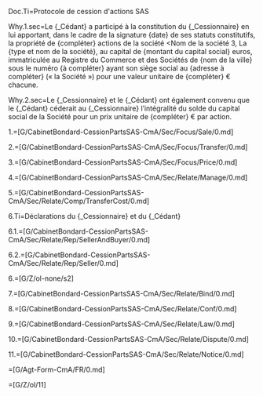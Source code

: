 Doc.Ti=Protocole de cession d'actions SAS

Why.1.sec=Le {_Cédant} a participé à la constitution du {_Cessionnaire} en lui apportant, dans le cadre de la signature {date} de ses statuts constitutifs, la propriété de {compléter} actions de la société <Nom de la société 3, La {type et nom de la société}, au capital de {montant du capital social} euros, immatriculée au Registre du Commerce et des Sociétés de {nom de la ville} sous le numéro {à compléter} ayant son siège social au {adresse à compléter} (« la Société ») pour une valeur unitaire de {compléter} € chacune.


Why.2.sec=Le {_Cessionnaire} et le {_Cédant} ont également convenu que le {_Cédant} céderait au {_Cessionnaire} l’intégralité du solde du capital social de la Société pour un prix unitaire de {compléter} € par action.

1.=[G/CabinetBondard-CessionPartsSAS-CmA/Sec/Focus/Sale/0.md]

2.=[G/CabinetBondard-CessionPartsSAS-CmA/Sec/Focus/Transfer/0.md]

3.=[G/CabinetBondard-CessionPartsSAS-CmA/Sec/Focus/Price/0.md]

4.=[G/CabinetBondard-CessionPartsSAS-CmA/Sec/Relate/Manage/0.md]


5.=[G/CabinetBondard-CessionPartsSAS-CmA/Sec/Relate/Comp/TransferCost/0.md]


6.Ti=Déclarations du {_Cessionnaire} et du {_Cédant}

6.1.=[G/CabinetBondard-CessionPartsSAS-CmA/Sec/Relate/Rep/SellerAndBuyer/0.md]

6.2.=[G/CabinetBondard-CessionPartsSAS-CmA/Sec/Relate/Rep/Seller/0.md]

6.=[G/Z/ol-none/s2]

7.=[G/CabinetBondard-CessionPartsSAS-CmA/Sec/Relate/Bind/0.md]

8.=[G/CabinetBondard-CessionPartsSAS-CmA/Sec/Relate/Conf/0.md]

9.=[G/CabinetBondard-CessionPartsSAS-CmA/Sec/Relate/Law/0.md]

10.=[G/CabinetBondard-CessionPartsSAS-CmA/Sec/Relate/Dispute/0.md]

11.=[G/CabinetBondard-CessionPartsSAS-CmA/Sec/Relate/Notice/0.md]

=[G/Agt-Form-CmA/FR/0.md]

=[G/Z/ol/11]